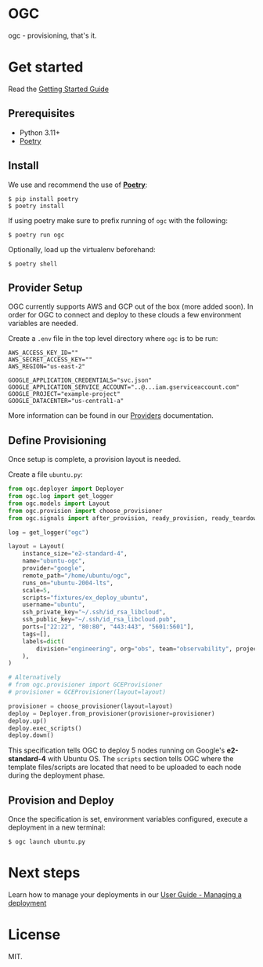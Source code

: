 # OGC

ogc - provisioning, that's it.

# Get started

Read the [Getting Started Guide](https://adam-stokes.github.io/ogc/)

## Prerequisites

- Python 3.11+
- [Poetry](https://python-poetry.org/)

## Install

We use and recommend the use of **[Poetry](https://python-poetry.org/)**:

```shell
$ pip install poetry
$ poetry install
```

If using poetry make sure to prefix running of `ogc` with the following:

```
$ poetry run ogc
```

Optionally, load up the virtualenv beforehand:

```
$ poetry shell
```
## Provider Setup

OGC currently supports AWS and GCP out of the box (more added soon). In order for OGC to connect and deploy to these clouds a few environment variables are needed. 

Create a `.env` file in the top level directory where `ogc` is to be run:

```
AWS_ACCESS_KEY_ID=""
AWS_SECRET_ACCESS_KEY=""
AWS_REGION="us-east-2"

GOOGLE_APPLICATION_CREDENTIALS="svc.json"
GOOGLE_APPLICATION_SERVICE_ACCOUNT="..@...iam.gserviceaccount.com"
GOOGLE_PROJECT="example-project"
GOOGLE_DATACENTER="us-central1-a"
```

More information can be found in our [Providers](user-guide/providers.md) documentation.

## Define Provisioning

Once setup is complete, a provision layout is needed.

Create a file `ubuntu.py`:

```python
from ogc.deployer import Deployer
from ogc.log import get_logger
from ogc.models import Layout
from ogc.provision import choose_provisioner
from ogc.signals import after_provision, ready_provision, ready_teardown

log = get_logger("ogc")

layout = Layout(
    instance_size="e2-standard-4",
    name="ubuntu-ogc",
    provider="google",
    remote_path="/home/ubuntu/ogc",
    runs_on="ubuntu-2004-lts",
    scale=5,
    scripts="fixtures/ex_deploy_ubuntu",
    username="ubuntu",
    ssh_private_key="~/.ssh/id_rsa_libcloud",
    ssh_public_key="~/.ssh/id_rsa_libcloud.pub",
    ports=["22:22", "80:80", "443:443", "5601:5601"],
    tags=[],
    labels=dict(
        division="engineering", org="obs", team="observability", project="perf"
    ),
)

# Alternatively
# from ogc.provisioner import GCEProvisioner
# provisioner = GCEProvisioner(layout=layout)

provisioner = choose_provisioner(layout=layout)
deploy = Deployer.from_provisioner(provisioner=provisioner)
deploy.up()
deploy.exec_scripts()
deploy.down()
```

This specification tells OGC to deploy 5 nodes running on Google's **e2-standard-4** with Ubuntu OS. 
The `scripts` section tells OGC where the template files/scripts are located that need to be uploaded to each node during the deployment phase.

## Provision and Deploy

Once the specification is set, environment variables configured, execute a deployment in a new terminal:

```shell
$ ogc launch ubuntu.py
```

# Next steps

Learn how to manage your deployments in our [User Guide - Managing a deployment](user-guide/managing-nodes.md)

# License

MIT.



